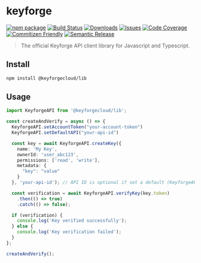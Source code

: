 # keyforge

[![npm package][npm-img]][npm-url]
[![Build Status][build-img]][build-url]
[![Downloads][downloads-img]][downloads-url]
[![Issues][issues-img]][issues-url]
[![Code Coverage][codecov-img]][codecov-url]
[![Commitizen Friendly][commitizen-img]][commitizen-url]
[![Semantic Release][semantic-release-img]][semantic-release-url]

> The official Keyforge API client library for Javascript and Typescript.

## Install

```bash
npm install @keyforgecloud/lib
```

## Usage

```typescript
import KeyforgeAPI from '@keyforgecloud/lib';

const createAndVerify = async () => {
  KeyforgeAPI.setAccountToken("your-account-token")
  KeyforgeAPI.setDefaultAPI("your-api-id")

  const key = await KeyforgeAPI.createKey({
    name: 'My Key',
    ownerId: 'user_abc123',
    permissions: ['read', 'write'],
    metadata: {
      "key": "value"
    }
  }, 'your-api-id'); // API ID is optional if set a default (KeyforgeAPI.setDefaultAPI)

  const verification = await KeyforgeAPI.verifyKey(key.token)
    .then(() => true)
    .catch(() => false);

  if (verification) {
    console.log('Key verified successfully');
  } else {
    console.log('Key verification failed');
  }
};

createAndVerify();
```


[build-img]:https://github.com/keyforgecloud/typescript/actions/workflows/release.yml/badge.svg
[build-url]:https://github.com/keyforgecloud/typescript/actions/workflows/release.yml
[downloads-img]:https://img.shields.io/npm/dt/keyforge
[downloads-url]:https://www.npmtrends.com/keyforgecloud/lib
[npm-img]:https://img.shields.io/npm/v/@keyforgecloud/lib
[npm-url]:https://www.npmjs.com/package/@keyforgecloud/lib
[issues-img]:https://img.shields.io/github/issues/keyforgecloud/typescript
[issues-url]:https://github.com/keyforgecloud/typescript/issues
[codecov-img]:https://codecov.io/gh/keyforgecloud/typescript/branch/main/graph/badge.svg
[codecov-url]:https://codecov.io/gh/keyforgecloud/typescript
[semantic-release-img]:https://img.shields.io/badge/%20%20%F0%9F%93%A6%F0%9F%9A%80-semantic--release-e10079.svg
[semantic-release-url]:https://github.com/semantic-release/semantic-release
[commitizen-img]:https://img.shields.io/badge/commitizen-friendly-brightgreen.svg
[commitizen-url]:http://commitizen.github.io/cz-cli/
